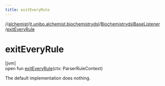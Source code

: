 ```yaml
---
title: exitEveryRule
---
```

//[alchemist](../../../index.html)/[it.unibo.alchemist.biochemistrydsl](../index.html)/[BiochemistrydslBaseListener](index.html)/[exitEveryRule](exit-every-rule.html)



# exitEveryRule



[jvm]\
open fun [exitEveryRule](exit-every-rule.html)(ctx: ParserRuleContext)



The default implementation does nothing.




